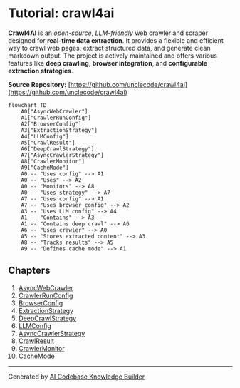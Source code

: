 # Tutorial: crawl4ai

**Crawl4AI** is an *open-source*, *LLM-friendly* web crawler and scraper designed for **real-time data extraction**. 
It provides a flexible and efficient way to crawl web pages, extract structured data, and generate clean markdown output.
The project is actively maintained and offers various features like **deep crawling**, **browser integration**, and **configurable extraction strategies**.


**Source Repository:** [https://github.com/unclecode/crawl4ai](https://github.com/unclecode/crawl4ai)

```mermaid
flowchart TD
    A0["AsyncWebCrawler"]
    A1["CrawlerRunConfig"]
    A2["BrowserConfig"]
    A3["ExtractionStrategy"]
    A4["LLMConfig"]
    A5["CrawlResult"]
    A6["DeepCrawlStrategy"]
    A7["AsyncCrawlerStrategy"]
    A8["CrawlerMonitor"]
    A9["CacheMode"]
    A0 -- "Uses config" --> A1
    A0 -- "Uses" --> A2
    A0 -- "Monitors" --> A8
    A0 -- "Uses strategy" --> A7
    A7 -- "Uses config" --> A1
    A7 -- "Uses browser config" --> A2
    A3 -- "Uses LLM config" --> A4
    A1 -- "Contains" --> A3
    A1 -- "Contains deep crawl" --> A6
    A6 -- "Uses crawler" --> A0
    A5 -- "Stores extracted content" --> A3
    A8 -- "Tracks results" --> A5
    A9 -- "Defines cache mode" --> A1
```

## Chapters

1. [AsyncWebCrawler](01_asyncwebcrawler.md)
2. [CrawlerRunConfig](02_crawlerrunconfig.md)
3. [BrowserConfig](03_browserconfig.md)
4. [ExtractionStrategy](04_extractionstrategy.md)
5. [DeepCrawlStrategy](05_deepcrawlstrategy.md)
6. [LLMConfig](06_llmconfig.md)
7. [AsyncCrawlerStrategy](07_asynccrawlerstrategy.md)
8. [CrawlResult](08_crawlresult.md)
9. [CrawlerMonitor](09_crawlermonitor.md)
10. [CacheMode](10_cachemode.md)


---

Generated by [AI Codebase Knowledge Builder](https://github.com/The-Pocket/Tutorial-Codebase-Knowledge)